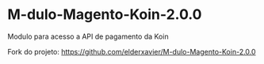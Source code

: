 # M-dulo-Magento-Koin-2.0.0
Modulo para acesso a API de pagamento da Koin

Fork do projeto: https://github.com/elderxavier/M-dulo-Magento-Koin-2.0.0

